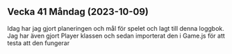 ## Vecka 41 Måndag (2023-10-09)

Idag har jag gjort planeringen och mål för spelet och lagt till denna loggbok. Jag har även gjort Player klassen och sedan importerat den i Game.js för att testa att den fungerar